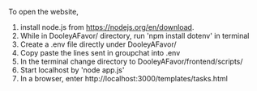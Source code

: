 To open the website, 
1. install node.js from https://nodejs.org/en/download.
2. While in DooleyAFavor/ directory, run 'npm install dotenv' in terminal
3. Create a .env file directly under DooleyAFavor/
4. Copy paste the lines sent in groupchat into .env
5. In the terminal change directory to DooleyAFavor/frontend/scripts/
6. Start localhost by 'node app.js'
7. In a browser, enter http://localhost:3000/templates/tasks.html




